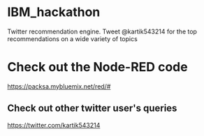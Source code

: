 # IBM_hackathon
Twitter recommendation engine. Tweet @kartik543214 for the top recommendations on a wide variety of topics

# Check out the Node-RED code
https://packsa.mybluemix.net/red/#

## Check out other twitter user's queries
https://twitter.com/kartik543214
